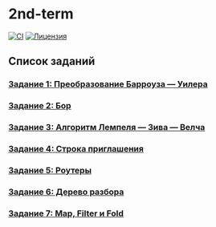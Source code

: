 # 2nd-term

[![CI](https://github.com/Andrw-404/2nd-term/actions/workflows/ci.yml/badge.svg)](https://github.com/Andrw-404/2nd-term/actions/workflows/ci.yml)
[![Лицензия](https://img.shields.io/badge/license-MIT-blue.svg)](LICENSE)

## Список заданий

### [Задание 1: Преобразование Барроуза — Уилера](https://github.com/Andrw-404/2nd-term/tree/BWT/BWT/BWT)

### [Задание 2: Бор](https://github.com/Andrw-404/2nd-term/tree/trie/Trie)

### [Задание 3: Алгоритм Лемпеля — Зива — Велча](https://github.com/Andrw-404/2nd-term/tree/LZW/LZWAlgorithm)

### [Задание 4: Строка приглашения](https://github.com/Andrw-404/2nd-term/tree/invitationString/invitationString)

### [Задание 5: Роутеры](https://github.com/Andrw-404/2nd-term/tree/routers/Routers)

### [Задание 6: Дерево разбора](https://github.com/Andrw-404/2nd-term/tree/parsingTree/ParsingTree)

### [Задание 7: Map, Filter и Fold](https://github.com/Andrw-404/2nd-term/tree/MapFilterFold/FunctionalUtils)
